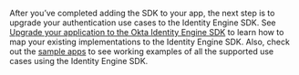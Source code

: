 
After you’ve completed adding the SDK to your app, the next step is to upgrade your authentication use cases to the Identity Engine SDK. See [Upgrade your application to the Okta Identity Engine SDK](/docs/guides/oie-upgrade-api-sdk-to-oie-sdk/aspnet/main/) to learn how to map your existing implementations to the Identity Engine SDK. Also, check out the [sample apps](/docs/guides/oie-embedded-common-run-samples) to see working examples of all the supported use cases using the Identity Engine SDK.
